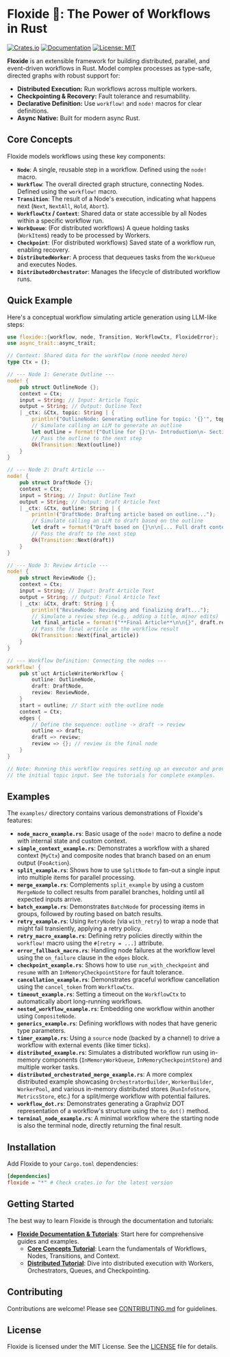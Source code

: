 # Floxide 🦀: The Power of Workflows in Rust

[![Crates.io](https://img.shields.io/crates/v/floxide-core.svg)](https://crates.io/crates/floxide-core)
[![Documentation](https://docs.rs/floxide-core/badge.svg)](https://docs.rs/floxide-core)
[![License: MIT](https://img.shields.io/badge/License-MIT-yellow.svg)](https://opensource.org/licenses/MIT)

**Floxide** is an extensible framework for building distributed, parallel, and event-driven workflows in Rust. Model complex processes as type-safe, directed graphs with robust support for:

*   **Distributed Execution:** Run workflows across multiple workers.
*   **Checkpointing & Recovery:** Fault tolerance and resumability.
*   **Declarative Definition:** Use `workflow!` and `node!` macros for clear definitions.
*   **Async Native:** Built for modern async Rust.

## Core Concepts

Floxide models workflows using these key components:

*   **`Node`**: A single, reusable step in a workflow. Defined using the `node!` macro.
*   **`Workflow`**: The overall directed graph structure, connecting Nodes. Defined using the `workflow!` macro.
*   **`Transition`**: The result of a Node's execution, indicating what happens next (`Next`, `NextAll`, `Hold`, `Abort`).
*   **`WorkflowCtx` / `Context`**: Shared data or state accessible by all Nodes within a specific workflow run.
*   **`WorkQueue`**: (For distributed workflows) A queue holding tasks (`WorkItem`s) ready to be processed by Workers.
*   **`Checkpoint`**: (For distributed workflows) Saved state of a workflow run, enabling recovery.
*   **`DistributedWorker`**: A process that dequeues tasks from the `WorkQueue` and executes Nodes.
*   **`DistributedOrchestrator`**: Manages the lifecycle of distributed workflow runs.

## Quick Example

Here's a conceptual workflow simulating article generation using LLM-like steps:

```rust
use floxide::{workflow, node, Transition, WorkflowCtx, FloxideError};
use async_trait::async_trait;

// Context: Shared data for the workflow (none needed here)
type Ctx = ();

// --- Node 1: Generate Outline --- 
node! {
    pub struct OutlineNode {};
    context = Ctx;
    input = String; // Input: Article Topic
    output = String; // Output: Outline Text
    | _ctx: &Ctx, topic: String | {
        println!("OutlineNode: Generating outline for topic: '{}'", topic);
        // Simulate calling an LLM to generate an outline
        let outline = format!("Outline for {}:\n- Introduction\n- Section 1\n- Section 2\n- Conclusion", topic);
        // Pass the outline to the next step
        Ok(Transition::Next(outline))
    }
}

// --- Node 2: Draft Article --- 
node! {
    pub struct DraftNode {};
    context = Ctx;
    input = String; // Input: Outline Text
    output = String; // Output: Draft Article Text
    | _ctx: &Ctx, outline: String | {
        println!("DraftNode: Drafting article based on outline...");
        // Simulate calling an LLM to draft based on the outline
        let draft = format!("Draft based on {}\n\n[... Full draft content based on outline sections ...]", outline);
        // Pass the draft to the next step
        Ok(Transition::Next(draft))
    }
}

// --- Node 3: Review Article --- 
node! {
    pub struct ReviewNode {};
    context = Ctx;
    input = String; // Input: Draft Article Text
    output = String; // Output: Final Article Text
    | _ctx: &Ctx, draft: String | {
        println!("ReviewNode: Reviewing and finalizing draft...");
        // Simulate a review step (e.g., adding a title, minor edits)
        let final_article = format!("**Final Article**\n\n{}", draft.replace("Draft based on", "Article based on"));
        // Pass the final article as the workflow result
        Ok(Transition::Next(final_article))
    }
}

// --- Workflow Definition: Connecting the nodes ---
workflow! {
    pub st`uct ArticleWriterWorkflow {
        outline: OutlineNode,
        draft: DraftNode,
        review: ReviewNode,
    }
    start = outline; // Start with the outline node
    context = Ctx;
    edges {
        // Define the sequence: outline -> draft -> review
        outline => draft;
        draft => review;
        review => {}; // review is the final node
    }
}

// Note: Running this workflow requires setting up an executor and providing 
// the initial topic input. See the tutorials for complete examples.
```
## Examples

The `examples/` directory contains various demonstrations of Floxide's features:

*   **`node_macro_example.rs`**: Basic usage of the `node!` macro to define a node with internal state and custom context.
*   **`simple_context_example.rs`**: Demonstrates a workflow with a shared context (`MyCtx`) and composite nodes that branch based on an enum output (`FooAction`).
*   **`split_example.rs`**: Shows how to use `SplitNode` to fan-out a single input into multiple items for parallel processing.
*   **`merge_example.rs`**: Complements `split_example` by using a custom `MergeNode` to collect results from parallel branches, holding until all expected inputs arrive.
*   **`batch_example.rs`**: Demonstrates `BatchNode` for processing items in groups, followed by routing based on batch results.
*   **`retry_example.rs`**: Using `RetryNode` (via `with_retry`) to wrap a node that might fail transiently, applying a retry policy.
*   **`retry_macro_example.rs`**: Defining retry policies directly within the `workflow!` macro using the `#[retry = ...]` attribute.
*   **`error_fallback_macro.rs`**: Handling node failures at the workflow level using the `on_failure` clause in the `edges` block.
*   **`checkpoint_example.rs`**: Shows how to use `run_with_checkpoint` and `resume` with an `InMemoryCheckpointStore` for fault tolerance.
*   **`cancellation_example.rs`**: Demonstrates graceful workflow cancellation using the `cancel_token` from `WorkflowCtx`.
*   **`timeout_example.rs`**: Setting a timeout on the `WorkflowCtx` to automatically abort long-running workflows.
*   **`nested_workflow_example.rs`**: Embedding one workflow within another using `CompositeNode`.
*   **`generics_example.rs`**: Defining workflows with nodes that have generic type parameters.
*   **`timer_example.rs`**: Using a `source` node (backed by a channel) to drive a workflow with external events (like timer ticks).
*   **`distributed_example.rs`**: Simulates a distributed workflow run using in-memory components (`InMemoryWorkQueue`, `InMemoryCheckpointStore`) and multiple worker tasks.
*   **`distributed_orchestrated_merge_example.rs`**: A more complex distributed example showcasing `OrchestratorBuilder`, `WorkerBuilder`, `WorkerPool`, and various in-memory distributed stores (`RunInfoStore`, `MetricsStore`, etc.) for a split/merge workflow with potential failures.
*   **`workflow_dot.rs`**: Demonstrates generating a Graphviz DOT representation of a workflow's structure using the `to_dot()` method.
*   **`terminal_node_example.rs`**: A minimal workflow where the starting node is also the terminal node, directly returning the final result.

## Installation

Add Floxide to your `Cargo.toml` dependencies:

```toml
[dependencies]
floxide = "*" # Check crates.io for the latest version
```

## Getting Started

The best way to learn Floxide is through the documentation and tutorials:

*   **[Floxide Documentation & Tutorials](https://aitoroses.github.io/floxide/)**: Start here for comprehensive guides and examples.
    *   **[Core Concepts Tutorial](https://aitoroses.github.io/floxide/floxide/index/)**: Learn the fundamentals of Workflows, Nodes, Transitions, and Context.
    *   **[Distributed Tutorial](https://aitoroses.github.io/floxide/floxide-tutorial/index/)**: Dive into distributed execution with Workers, Orchestrators, Queues, and Checkpointing.

## Contributing

Contributions are welcome! Please see [CONTRIBUTING.md](CONTRIBUTING.md) for guidelines.

## License

Floxide is licensed under the MIT License. See the [LICENSE](LICENSE) file for details. 